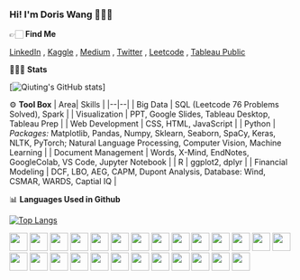 ### Hi! I'm Doris Wang 👩🏻‍🦳


👉🏻 **Find Me**

[LinkedIn](https://www.linkedin.com/in/qiutingwang1865/) , [Kaggle](https://www.kaggle.com/wangqiuting) , [Medium](https://medium.com/@w58882809177) , [Twitter](https://twitter.com/Qiuting_Doris) , [Leetcode](https://leetcode.com/QiutingWang/) , [Tableau Public](https://public.tableau.com/app/profile/wangqiuting#!/?newProfile=&activeTab=0)



👩🏼‍💻 **Stats**

[![Qiuting's GitHub stats](https://github-readme-stats.vercel.app/api?username=QiutingWang&count_private=true&show_icons=true&theme=midnight-purple)]


⚙️ **Tool Box**
|  Area| Skills |
|--|--|
| Big Data | SQL (Leetcode 76 Problems Solved), Spark |
| Visualization | PPT, Google Slides, Tableau Desktop, Tableau Prep |
| Web Development | CSS, HTML, JavaScript |
| Python | *Packages:* Matplotlib, Pandas, Numpy, Sklearn, Seaborn, SpaCy, Keras, NLTK, PyTorch; Natural Language Processing, Computer Vision, Machine Learning |
| Document Management | Words, X-Mind, EndNotes, GoogleColab, VS Code, Jupyter Notebook |
| R | ggplot2, dplyr |
| Financial Modeling | DCF, LBO, AEG, CAPM, Dupont Analysis, Database: Wind, CSMAR, WARDS, Captial IQ |



📊 **Languages Used in Github**

[![Top Langs](https://github-readme-stats.vercel.app/api/top-langs/?username=QiutingWang&layout=compact&langs_count=8)](https://github.com/anuraghazra/github-readme-stats)

<img height="32" width="32" src="https://cdn.jsdelivr.net/npm/simple-icons@v7/icons/amazonec2.svg" /> <img height="32" width="32" src="https://cdn.jsdelivr.net/npm/simple-icons@v7/icons/anaconda.svg" /> <img height="32" width="32" src="https://cdn.jsdelivr.net/npm/simple-icons@latest/icons/apachespark.svg"/> <img height="32" width="32" src="https://cdn.jsdelivr.net/npm/simple-icons@latest/icons/css3.svg"/> <img height="32" width="32" src="https://cdn.jsdelivr.net/npm/simple-icons@latest/icons/databricks.svg"/> <img height="32" width="32" src="https://cdn.jsdelivr.net/npm/simple-icons@latest/icons/datacamp.svg"/> <img height="32" width="32" src="https://cdn.jsdelivr.net/npm/simple-icons@latest/icons/googlecolab.svg"/> <img height="32" width="32" src="https://cdn.jsdelivr.net/npm/simple-icons@latest/icons/googlesheets.svg"/> <img height="32" width="32" src="https://cdn.jsdelivr.net/npm/simple-icons@latest/icons/hackerrank.svg"/> <img height="32" width="32" src="https://cdn.jsdelivr.net/npm/simple-icons@latest/icons/hive.svg"/> <img height="32" width="32" src="https://cdn.jsdelivr.net/npm/simple-icons@latest/icons/html5.svg"/> <img height="32" width="32" src="https://cdn.jsdelivr.net/npm/simple-icons@latest/icons/javascript.svg"/> <img height="32" width="32" src="https://cdn.jsdelivr.net/npm/simple-icons@latest/icons/keras.svg"/> <img height="32" width="32" src="https://cdn.jsdelivr.net/npm/simple-icons@latest/icons/linux.svg"/> <img height="32" width="32" src="https://cdn.jsdelivr.net/npm/simple-icons@latest/icons/microsoftexcel.svg"/> <img height="32" width="32" src="https://cdn.jsdelivr.net/npm/simple-icons@latest/icons/microsoftpowerpoint.svg"/> <img height="32" width="32" src="https://cdn.jsdelivr.net/npm/simple-icons@latest/icons/microsoftword.svg"/> <img height="32" width="32" src="https://cdn.jsdelivr.net/npm/simple-icons@latest/icons/mysql.svg"/> <img height="32" width="32" src="https://cdn.jsdelivr.net/npm/simple-icons@latest/icons/numpy.svg"/> <img height="32" width="32" src="https://cdn.jsdelivr.net/npm/simple-icons@latest/icons/opencv.svg"/> <img height="32" width="32" src="https://cdn.jsdelivr.net/npm/simple-icons@latest/icons/pandas.svg"/> <img height="32" width="32" src="https://cdn.jsdelivr.net/npm/simple-icons@latest/icons/python.svg"/> <img height="32" width="32" src="https://cdn.jsdelivr.net/npm/simple-icons@latest/icons/pytorch.svg"/> <img height="32" width="32" src="https://cdn.jsdelivr.net/npm/simple-icons@latest/icons/rstudio.svg"/> <img height="32" width="32" src="https://cdn.jsdelivr.net/npm/simple-icons@latest/icons/spacy.svg"/> <img height="32" width="32" src="https://cdn.jsdelivr.net/npm/simple-icons@latest/icons/visualstudiocode.svg"/>

